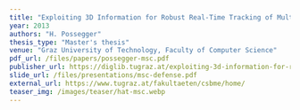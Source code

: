 ```yaml
---
title: "Exploiting 3D Information for Robust Real-Time Tracking of Multiple Objects in Complex Scenarios"
year: 2013
authors: "H. Possegger"
thesis_type: "Master's thesis"
venue: "Graz University of Technology, Faculty of Computer Science"
pdf_url: /files/papers/possegger-msc.pdf
publisher_url: https://diglib.tugraz.at/exploiting-3d-information-for-robust-real-time-tracking-of-multiple-objects-in-complex-scenarios-2013
slide_url: /files/presentations/msc-defense.pdf
external_url: https://www.tugraz.at/fakultaeten/csbme/home/
teaser_img: /images/teaser/hat-msc.webp
---
```

